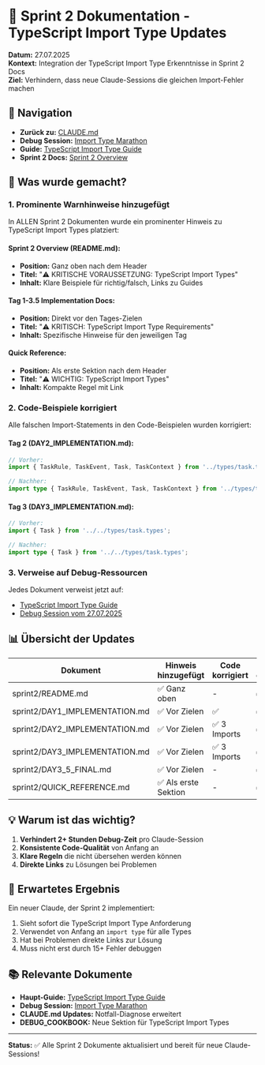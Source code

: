 # 📝 Sprint 2 Dokumentation - TypeScript Import Type Updates

**Datum:** 27.07.2025  
**Kontext:** Integration der TypeScript Import Type Erkenntnisse in Sprint 2 Docs  
**Ziel:** Verhindern, dass neue Claude-Sessions die gleichen Import-Fehler machen

## 🔗 Navigation
- **Zurück zu:** [CLAUDE.md](/Users/joergstreeck/freshplan-sales-tool/CLAUDE.md#-kritisch-typescript-import-type-requirements)
- **Debug Session:** [Import Type Marathon](/Users/joergstreeck/freshplan-sales-tool/docs/claude-work/daily-work/2025-07-27/2025-07-27_DEBUG_typescript-import-type-marathon.md)
- **Guide:** [TypeScript Import Type Guide](/Users/joergstreeck/freshplan-sales-tool/docs/guides/TYPESCRIPT_IMPORT_TYPE_GUIDE.md)
- **Sprint 2 Docs:** [Sprint 2 Overview](/Users/joergstreeck/freshplan-sales-tool/docs/features/FC-005-CUSTOMER-MANAGEMENT/sprint2/README.md)

## 🎯 Was wurde gemacht?

### 1. Prominente Warnhinweise hinzugefügt

In ALLEN Sprint 2 Dokumenten wurde ein prominenter Hinweis zu TypeScript Import Types platziert:

#### Sprint 2 Overview (README.md):
- **Position:** Ganz oben nach dem Header
- **Titel:** "⚠️ KRITISCHE VORAUSSETZUNG: TypeScript Import Types"
- **Inhalt:** Klare Beispiele für richtig/falsch, Links zu Guides

#### Tag 1-3.5 Implementation Docs:
- **Position:** Direkt vor den Tages-Zielen
- **Titel:** "⚠️ KRITISCH: TypeScript Import Type Requirements"
- **Inhalt:** Spezifische Hinweise für den jeweiligen Tag

#### Quick Reference:
- **Position:** Als erste Sektion nach dem Header
- **Titel:** "⚠️ WICHTIG: TypeScript Import Types"
- **Inhalt:** Kompakte Regel mit Link

### 2. Code-Beispiele korrigiert

Alle falschen Import-Statements in den Code-Beispielen wurden korrigiert:

#### Tag 2 (DAY2_IMPLEMENTATION.md):
```typescript
// Vorher:
import { TaskRule, TaskEvent, Task, TaskContext } from '../types/task.types';

// Nachher:
import type { TaskRule, TaskEvent, Task, TaskContext } from '../types/task.types';
```

#### Tag 3 (DAY3_IMPLEMENTATION.md):
```typescript
// Vorher:
import { Task } from '../../types/task.types';

// Nachher:
import type { Task } from '../../types/task.types';
```

### 3. Verweise auf Debug-Ressourcen

Jedes Dokument verweist jetzt auf:
- [TypeScript Import Type Guide](/Users/joergstreeck/freshplan-sales-tool/docs/guides/TYPESCRIPT_IMPORT_TYPE_GUIDE.md)
- [Debug Session vom 27.07.2025](/Users/joergstreeck/freshplan-sales-tool/docs/claude-work/daily-work/2025-07-27/2025-07-27_DEBUG_typescript-import-type-marathon.md)

## 📊 Übersicht der Updates

| Dokument | Hinweis hinzugefügt | Code korrigiert | Links eingefügt |
|----------|-------------------|-----------------|-----------------|
| sprint2/README.md | ✅ Ganz oben | - | ✅ |
| sprint2/DAY1_IMPLEMENTATION.md | ✅ Vor Zielen | ✅ | ✅ |
| sprint2/DAY2_IMPLEMENTATION.md | ✅ Vor Zielen | ✅ 3 Imports | ✅ |
| sprint2/DAY3_IMPLEMENTATION.md | ✅ Vor Zielen | ✅ 3 Imports | ✅ |
| sprint2/DAY3_5_FINAL.md | ✅ Vor Zielen | - | ✅ |
| sprint2/QUICK_REFERENCE.md | ✅ Als erste Sektion | - | ✅ |

## 💡 Warum ist das wichtig?

1. **Verhindert 2+ Stunden Debug-Zeit** pro Claude-Session
2. **Konsistente Code-Qualität** von Anfang an
3. **Klare Regeln** die nicht übersehen werden können
4. **Direkte Links** zu Lösungen bei Problemen

## 🎯 Erwartetes Ergebnis

Ein neuer Claude, der Sprint 2 implementiert:
1. Sieht sofort die TypeScript Import Type Anforderung
2. Verwendet von Anfang an `import type` für alle Types
3. Hat bei Problemen direkte Links zur Lösung
4. Muss nicht erst durch 15+ Fehler debuggen

## 📚 Relevante Dokumente

- **Haupt-Guide:** [TypeScript Import Type Guide](/Users/joergstreeck/freshplan-sales-tool/docs/guides/TYPESCRIPT_IMPORT_TYPE_GUIDE.md)
- **Debug Session:** [Import Type Marathon](/Users/joergstreeck/freshplan-sales-tool/docs/claude-work/daily-work/2025-07-27/2025-07-27_DEBUG_typescript-import-type-marathon.md)
- **CLAUDE.md Updates:** Notfall-Diagnose erweitert
- **DEBUG_COOKBOOK:** Neue Sektion für TypeScript Import Types

---

**Status:** ✅ Alle Sprint 2 Dokumente aktualisiert und bereit für neue Claude-Sessions!